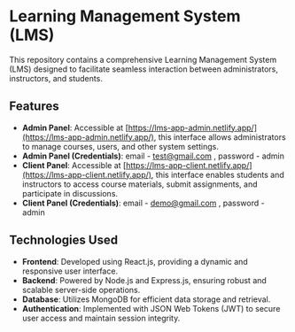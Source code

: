 # Learning Management System (LMS)

This repository contains a comprehensive Learning Management System (LMS) designed to facilitate seamless interaction between administrators, instructors, and students.

## Features

- **Admin Panel**: Accessible at [https://lms-app-admin.netlify.app/](https://lms-app-admin.netlify.app/), this interface allows administrators to manage courses, users, and other system settings.
- **Admin Panel (Credentials)**: email - test@gmail.com , password - admin
- **Client Panel**: Accessible at [https://lms-app-client.netlify.app/](https://lms-app-client.netlify.app/), this interface enables students and instructors to access course materials, submit assignments, and participate 
in discussions.
- **Client Panel (Credentials)**: email - demo@gmail.com , password - admin

## Technologies Used

- **Frontend**: Developed using React.js, providing a dynamic and responsive user interface.
- **Backend**: Powered by Node.js and Express.js, ensuring robust and scalable server-side operations.
- **Database**: Utilizes MongoDB for efficient data storage and retrieval.
- **Authentication**: Implemented with JSON Web Tokens (JWT) to secure user access and maintain session integrity.
